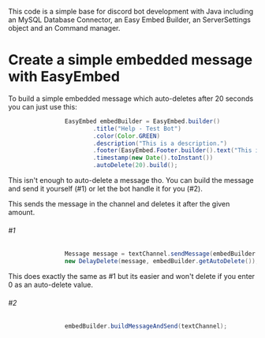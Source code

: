 This code is a simple base for discord bot development with Java including an MySQL Database Connector, an Easy Embed Builder, an ServerSettings object and an Command manager.
# Create a simple embedded message with EasyEmbed
To build a simple embedded message which auto-deletes after 20 seconds you can just use this:
```java
                EasyEmbed embedBuilder = EasyEmbed.builder()
                        .title("Help - Test Bot")
                        .color(Color.GREEN)
                        .description("This is a description.")
                        .footer(EasyEmbed.Footer.builder().text("This is the footer of the embed").build())
                        .timestamp(new Date().toInstant())
                        .autoDelete(20).build();
```
This isn't enough to auto-delete a message tho. You can build the message and send it yourself (#1) or let the bot handle it for you (#2).

This sends the message in the channel and deletes it after the given amount.
###### #1
```java
                Message message = textChannel.sendMessage(embedBuilder.buildMessage()).complete();
                new DelayDelete(message, embedBuilder.getAutoDelete());
```

This does exactly the same as #1 but its easier and won't delete if you enter 0 as an auto-delete value.
###### #2
```java
                embedBuilder.buildMessageAndSend(textChannel);
```                
